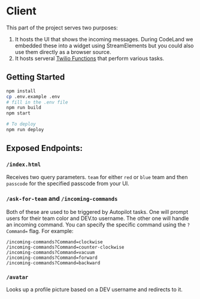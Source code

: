 # Client

This part of the project serves two purposes:

1. It hosts the UI that shows the incoming messages. During CodeLand we embedded these into a widget using StreamElements but you could also use them directly as a browser source.
2. It hosts serveral [Twilio Functions](https://www.twilio.com/functions) that perform various tasks.

## Getting Started

```bash
npm install
cp .env.example .env
# fill in the .env file
npm run build
npm start

# To deploy
npm run deploy
```

## Exposed Endpoints:

### `/index.html`

Receives two query parameters. `team` for either `red` or `blue` team and then `passcode` for the specified passcode from your UI.

### `/ask-for-team` and `/incoming-commands`

Both of these are used to be triggered by Autopilot tasks. One will prompt users for their team color and DEV.to username. The other one will handle an incoming command. You can specify the specific command using the `?Command=` flag. For example:

```
/incoming-commands?Command=clockwise
/incoming-commands?Command=counter-clockwise
/incoming-commands?Command=vacuum
/incoming-commands?Command=forward
/incoming-commands?Command=backward
```

### `/avatar`

Looks up a profile picture based on a DEV username and redirects to it.
